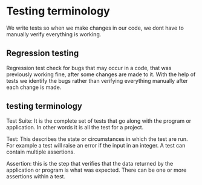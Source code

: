 # Testing terminology

We write tests so when we make changes in our code, we dont have to manually verify everything is working.

## Regression testing

Regression test check for bugs that may occur in a code, that was previously working fine, after some changes are made to it. With the help of tests we identify the bugs rather than verifying everything manually after each change is made.


## testing terminology

Test Suite: It is the complete set of tests that go along with the program or application. In other words it is all the test for a project.

Test: This describes the state or circumstances in which the test are run. For example a test will raise an error if the input in an integer. A test can contain multiple assertions.

Assertion: this is the step that verifies that the data returned by the application or program is what was expected. There can be one or more assertions within a test.
